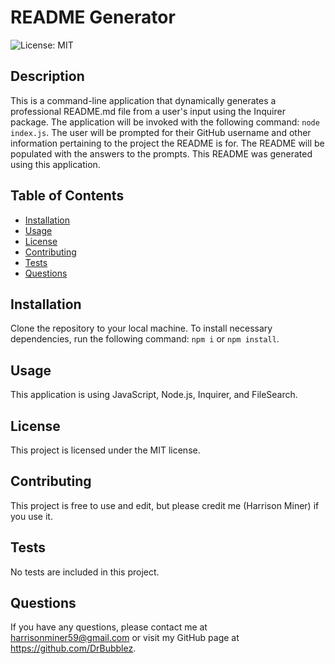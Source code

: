 # README Generator
![License: MIT](https://img.shields.io/badge/License-MIT-yellow.svg)
## Description
This is a command-line application that dynamically generates a professional README.md file from a user's input using the Inquirer package. 
The application will be invoked with the following command: `node index.js`. The user will be prompted for their GitHub username and other 
information pertaining to the project the README is for. The README will be populated with the answers to the prompts. This README was generated
using this application.
## Table of Contents
- [Installation](#installation)
- [Usage](#usage)
- [License](#license)
- [Contributing](#contributing)
- [Tests](#tests)
- [Questions](#questions)
## Installation
Clone the repository to your local machine.
To install necessary dependencies, run the following command: `npm i` or `npm install`.
## Usage
This application is using JavaScript, Node.js, Inquirer, and FileSearch.
## License
This project is licensed under the MIT license.
## Contributing
This project is free to use and edit, but please credit me (Harrison Miner) if you use it.
## Tests
No tests are included in this project.
## Questions
If you have any questions, please contact me at harrisonminer59@gmail.com or visit my GitHub page at https://github.com/DrBubblez.

